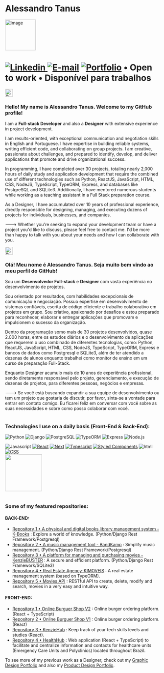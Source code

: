 # Alessandro Tanus 

<img src="https://user-images.githubusercontent.com/106698505/222342390-d6cd8e3f-3704-4fd3-a1ad-e0c9ae1ba049.png" alt="image" width="100" height="100">

# <a href="https://www.linkedin.com/in/alessandro-tanus/"><img src="https://img.shields.io/badge/LinkedIn-0077B5?style=for-the-badge&amp;logo=linkedin&amp;logoColor=white" alt="Linkedin"> [![E-mail](https://img.shields.io/badge/-E--mail-%234490B2?style=for-the-badge)](mailto:alessandro@altadesign.com.br) [![Portfolio](https://img.shields.io/badge/-Portfolio-%23ffc928?style=for-the-badge)](https://portfolio-aletanus.vercel.app/) </a> • Open to work • Disponível para trabalhos

<!-- <div style="display: block; align-items: center;">
  <strong style="margin-right: 10px;">Hire me | Me contrate:</strong>
  
  <a href="https://www.linkedin.com/in/alessandro-tanus/"><img src="https://img.shields.io/badge/LinkedIn-0077B5?style=for-the-badge&amp;logo=linkedin&amp;logoColor=white" alt="Linkedin"></a>
</div> -->

<img src="https://em-content.zobj.net/thumbs/120/samsung/349/flag-united-states_1f1fa-1f1f8.png" srcset="https://em-content.zobj.net/thumbs/240/samsung/349/flag-united-states_1f1fa-1f1f8.png 2x" alt="Flag: United States on Samsung One UI 5.0" width="25" height="25"><h3>Hello! My name is Alessandro Tanus. Welcome to my GitHub profile!</h3>


I am a <strong>Full-stack Developer</strong> and also a <strong>Designer</strong> with extensive experience in project development.

I am results-oriented, with exceptional communication and negotiation skills in English and Portuguese. I have expertise in building reliable systems, writing efficient code, and collaborating on group projects. I am creative, passionate about challenges, and prepared to identify, develop, and deliver applications that promote and drive organizational success.

In programming, I have completed over 30 projects, totaling nearly 2,000 hours of daily study and application development that require the combined use of different technologies such as Python, ReactJS, JavaScript, HTML, CSS, NodeJS, TypeScript, TypeORM, Express, and databases like PostgreSQL and SQLite3. Additionally, I have mentored numerous students while working as a teaching assistant in a Full Stack preparation course.

As a Designer, I have accumulated over 10 years of professional experience, directly responsible for designing, managing, and executing dozens of projects for individuals, businesses, and companies.

---> Whether you're seeking to expand your development team or have a project you'd like to discuss, please feel free to contact me. I'd be more than happy to talk with you about your needs and how I can collaborate with you.


<img src="https://em-content.zobj.net/thumbs/120/samsung/349/flag-brazil_1f1e7-1f1f7.png" srcset="https://em-content.zobj.net/thumbs/240/samsung/349/flag-brazil_1f1e7-1f1f7.png 2x" alt="Flag: Brazil on Samsung One UI 5.0" width="25" height="25"><h3>Olá! Meu nome é Alessandro Tanus. Seja muito bem vindo ao meu perfil do GitHub!</h3>

Sou um  <strong>Desenvolvedor Full-stack</strong> e <strong>Designer</strong> com vasta experiência no desenvolvimento de projetos.

Sou orientado por resultados, com habilidades excepcionais de comunicação e negociação. Possuo expertise em desenvolvimento de sistemas confiáveis, escrita de código eficiente e trabalho colaborativo em projetos em grupo. Sou criativo, apaixonado por desafios e estou preparado para reconhecer, elaborar e entregar aplicações que promovam e impulsionem o sucesso da organização.

Dentro da programação somo mais de 30 projetos desenvolvidos, quase 2.000 horas, entre os estudos diários e o desenvolvimento de aplicações que requerem o uso combinado de diferentes tecnologias, como: Python, ReactJS, JavaScript, HTML, CSS, NodeJS, TypeScript, TypeORM, Express e bancos de dados como Postgresql e SQLite3, além de ter atendido a dezenas de alunos enquanto trabalhei como monitor de ensino em um curso de preparação Full-Stack.

Enquanto Designer acumulo mais de 10 anos de experiência profissional, sendo diretamente responsável pelo projeto, gerenciamento, e execução de dezenas de projetos, para diferentes pessoas, negócios e empresas.



---> Se você está buscando expandir a sua equipe de desenvolvimento ou tem um projeto que gostaria de discutir, por favor, sinta-se a vontade para entrar em contato comigo. Eu ficarei feliz em conversar com você sobre as suas necessidades e sobre como posso colaborar com você.

#

<h3>Technologies I use on a daily basis (Front-End & Back-End):</h3>


<p>
  <img alt="Python" src="https://img.shields.io/badge/Python-3379b4?logo=python&logoColor=white&style=for-the-badge" />
  <img alt="Django" src="https://img.shields.io/badge/Django-003e2b?logo=django&logoColor=white&style=for-the-badge" />
  <img alt="PostgreSQL" src="https://img.shields.io/badge/PostgreSQL-007ACC?logo=postgreSQL&logoColor=white&style=for-the-badge" />
  <img alt="TypeORM" src="https://img.shields.io/badge/typeORM-DD0031?logo=typeorm&logoColor=white&style=for-the-badge" />
  <img alt="Express" src="https://img.shields.io/badge/Express-239120?logo=Express&logoColor=white&style=for-the-badge" />
  <img alt="Node.js" src="https://img.shields.io/badge/Node.js-green?logo=node.js&logoColor=white&style=for-the-badge" />
</p>


<div>
<img src="https://camo.githubusercontent.com/9d07c04bdd98c662d5df9d4e1cc1de8446ffeaebca330feb161f1fb8e1188204/68747470733a2f2f696d672e736869656c64732e696f2f62616467652f4a6176615363726970742d4637444631453f7374796c653d666f722d7468652d6261646765266c6f676f3d6a617661736372697074266c6f676f436f6c6f723d626c61636b" alt="Javascript" data-canonical-src="https://img.shields.io/badge/JavaScript-F7DF1E?style=for-the-badge&amp;logo=javascript&amp;logoColor=black" style="max-width: 100%;">
<a target="_blank" rel="noopener noreferrer nofollow" href="https://camo.githubusercontent.com/268ac512e333b69600eb9773a8f80b7a251f4d6149642a50a551d4798183d621/68747470733a2f2f696d672e736869656c64732e696f2f62616467652f52656163742d3230323332413f7374796c653d666f722d7468652d6261646765266c6f676f3d7265616374266c6f676f436f6c6f723d363144414642"><img src="https://camo.githubusercontent.com/268ac512e333b69600eb9773a8f80b7a251f4d6149642a50a551d4798183d621/68747470733a2f2f696d672e736869656c64732e696f2f62616467652f52656163742d3230323332413f7374796c653d666f722d7468652d6261646765266c6f676f3d7265616374266c6f676f436f6c6f723d363144414642" alt="React" data-canonical-src="https://img.shields.io/badge/React-20232A?style=for-the-badge&amp;logo=react&amp;logoColor=61DAFB" style="max-width: 100%;"></a>
<a target="_blank" rel="noopener noreferrer nofollow" href="https://camo.githubusercontent.com/268ac512e333b69600eb9773a8f80b7a251f4d6149642a50a551d4798183d621/68747470733a2f2f696d672e736869656c64732e696f2f62616467652f52656163742d3230323332413f7374796c653d666f722d7468652d6261646765266c6f676f3d7265616374266c6f676f436f6c6f723d363144414642"><img src="https://camo.githubusercontent.com/268ac512e333b69600eb9773a8f80b7a251f4d6149642a50a551d4798183d621/68747470733a2f2f696d672e736869656c64732e696f2f62616467652f52656163742d3230323332413f7374796c653d666f722d7468652d6261646765266c6f676f3d7265616374266c6f676f436f6c6f723d363144414642" alt="Next" data-canonical-src="https://img.shields.io/badge/Next.js-20232A?style=for-the-badge&logo=next.js&logoColor=FFFFFF" style="max-width: 100%;"></a>
<a target="_blank" rel="noopener noreferrer nofollow" href="https://camo.githubusercontent.com/6cf9abe9d706421df40ff4feff208a5728df2b77f9eb21f24d09df00a0d69203/68747470733a2f2f696d672e736869656c64732e696f2f62616467652f547970655363726970742d3030374143433f7374796c653d666f722d7468652d6261646765266c6f676f3d74797065736372697074266c6f676f436f6c6f723d7768697465"><img src="https://camo.githubusercontent.com/6cf9abe9d706421df40ff4feff208a5728df2b77f9eb21f24d09df00a0d69203/68747470733a2f2f696d672e736869656c64732e696f2f62616467652f547970655363726970742d3030374143433f7374796c653d666f722d7468652d6261646765266c6f676f3d74797065736372697074266c6f676f436f6c6f723d7768697465" alt="Typescript" data-canonical-src="https://img.shields.io/badge/TypeScript-007ACC?style=for-the-badge&amp;logo=typescript&amp;logoColor=white" style="max-width: 100%;"></a>
<a target="_blank" rel="noopener noreferrer nofollow" href="https://camo.githubusercontent.com/41326de293d3848e2ab0f29bf1680427128757fe6b586ceddf1097cb4eeb5ff7/68747470733a2f2f696d672e736869656c64732e696f2f62616467652f7374796c65642d2d636f6d706f6e656e74732d4442373039333f7374796c653d666f722d7468652d6261646765266c6f676f3d7374796c65642d636f6d706f6e656e7473266c6f676f436f6c6f723d7768697465"><img src="https://camo.githubusercontent.com/41326de293d3848e2ab0f29bf1680427128757fe6b586ceddf1097cb4eeb5ff7/68747470733a2f2f696d672e736869656c64732e696f2f62616467652f7374796c65642d2d636f6d706f6e656e74732d4442373039333f7374796c653d666f722d7468652d6261646765266c6f676f3d7374796c65642d636f6d706f6e656e7473266c6f676f436f6c6f723d7768697465" alt="Styled Components" data-canonical-src="https://img.shields.io/badge/styled--components-DB7093?style=for-the-badge&amp;logo=styled-components&amp;logoColor=white" style="max-width: 100%;"></a>

  
  <img src="https://camo.githubusercontent.com/d63d473e728e20a286d22bb2226a7bf45a2b9ac6c72c59c0e61e9730bfe4168c/68747470733a2f2f696d672e736869656c64732e696f2f62616467652f48544d4c352d4533344632363f7374796c653d666f722d7468652d6261646765266c6f676f3d68746d6c35266c6f676f436f6c6f723d7768697465" alt="html" data-canonical-src="https://img.shields.io/badge/HTML5-E34F26?style=for-the-badge&amp;logo=html5&amp;logoColor=white" style="max-width: 100%;">
<a target="_blank" rel="noopener noreferrer nofollow" href="https://camo.githubusercontent.com/3a0f693cfa032ea4404e8e02d485599bd0d192282b921026e89d271aaa3d7565/68747470733a2f2f696d672e736869656c64732e696f2f62616467652f435353332d3135373242363f7374796c653d666f722d7468652d6261646765266c6f676f3d63737333266c6f676f436f6c6f723d7768697465"><img src="https://camo.githubusercontent.com/3a0f693cfa032ea4404e8e02d485599bd0d192282b921026e89d271aaa3d7565/68747470733a2f2f696d672e736869656c64732e696f2f62616467652f435353332d3135373242363f7374796c653d666f722d7468652d6261646765266c6f676f3d63737333266c6f676f436f6c6f723d7768697465" alt="CSS" data-canonical-src="https://img.shields.io/badge/CSS3-1572B6?style=for-the-badge&amp;logo=css3&amp;logoColor=white" style="max-width: 100%;"></a>
</div>



<img height="120em" src="https://camo.githubusercontent.com/b075ce5619aecbb28410aa60fce5c2b69e75d33defb13016e97fb0940e2c0d89/68747470733a2f2f6769746875622d726561646d652d73746174732e76657263656c2e6170702f6170692f746f702d6c616e67732f3f757365726e616d653d73616d6972646f757261646f267468656d653d6c6967687426686964655f626f726465723d66616c736526266c61796f75743d636f6d70616374" data-canonical-src="https://github-readme-stats.vercel.app/api/top-langs/?username=aletanus&amp;theme=light&amp;hide_border=false&amp;&amp;layout=compact" style="max-width: 100%;">

<!-- -------- -->


<!-- <div style="display: inline-block;">

<img height="50em" src="https://camo.githubusercontent.com/e0a32498daaa1846d9a28912df654f2b2cc0a1891f4cb964836bc71a3fbc3362/68747470733a2f2f63646e2e776f726c64766563746f726c6f676f2e636f6d2f6c6f676f732f6c6f676f2d6a6176617363726970742e737667" data-canonical-src="https://cdn.worldvectorlogo.com/logos/logo-javascript.svg" style="max-width: 100%;">
 
<img height="50em" src="https://camo.githubusercontent.com/c61346fb6ea6a25b03315c7a3655fdf3f0368efed773cc2cf393b3ff26a4a8d2/68747470733a2f2f63646e2e776f726c64766563746f726c6f676f2e636f6d2f6c6f676f732f68746d6c2d312e737667" data-canonical-src="https://cdn.worldvectorlogo.com/logos/html-1.svg" style="max-width: 100%;">
 
<img height="50em" src="https://camo.githubusercontent.com/119b29ca4b9d31cf3969a94eb57fcfbbea0879b493c09c89dc6d4b7fb9e0dc37/68747470733a2f2f63646e2e776f726c64766563746f726c6f676f2e636f6d2f6c6f676f732f6373732d332e737667" data-canonical-src="https://cdn.worldvectorlogo.com/logos/css-3.svg" style="max-width: 100%;">

  <img height="50em" src="https://camo.githubusercontent.com/accac71d5d4e61a129dc89eaac39d1c4c5437c44e18e085c2834a4297613ef50/68747470733a2f2f63646e2e776f726c64766563746f726c6f676f2e636f6d2f6c6f676f732f72656163742d322e737667" data-canonical-src="https://cdn.worldvectorlogo.com/logos/react-2.svg" style="max-width: 100%;">
  
<img height="50em" src="https://raw.githubusercontent.com/styled-components/brand/master/styled-components.png" style="max-width: 100%;">
  
  
  
  
  
  <img height="50em" src="https://camo.githubusercontent.com/3f51c9e4df2ed06b09943fce5082aa1b87de388710df73a072ed260a1fbfcf36/68747470733a2f2f63646e2e776f726c64766563746f726c6f676f2e636f6d2f6c6f676f732f747970657363726970742e737667" data-canonical-src="https://cdn.worldvectorlogo.com/logos/typescript.svg" style="max-width: 100%;">
 
<img height="50em" src="https://www.neoxis.be/images/techno/nodejs.png" style="max-width: 100%;">
  
<img height="50em" src="https://upload.wikimedia.org/wikipedia/commons/2/29/Postgresql_elephant.svg" style="max-width: 100%;">
  
<img height="50em" src="https://img.stackshare.io/service/7419/20165699.png" style="max-width: 100%;">
  
  
  
</div> -->



<!-- <div style="display: inline-block;">
  
<img height="50em" src="https://camo.githubusercontent.com/3f51c9e4df2ed06b09943fce5082aa1b87de388710df73a072ed260a1fbfcf36/68747470733a2f2f63646e2e776f726c64766563746f726c6f676f2e636f6d2f6c6f676f732f747970657363726970742e737667" data-canonical-src="https://cdn.worldvectorlogo.com/logos/typescript.svg" style="max-width: 100%;">
 
<img height="50em" src="https://www.neoxis.be/images/techno/nodejs.png" style="max-width: 100%;">
  
<img height="50em" src="https://upload.wikimedia.org/wikipedia/commons/2/29/Postgresql_elephant.svg" style="max-width: 100%;">
  
<img height="50em" src="https://img.stackshare.io/service/7419/20165699.png" style="max-width: 100%;">
  
</div> -->

#

<h3>Some of my featured repositories:</h3>

<h4>BACK-END:</h4>

- [Repository 1 • A physical and digital books library management system - K-Books](https://github.com/aletanus/k-books) : Explore a world of knowledge. (Python/Django Rest Framework/Postgresql)
- [Repository 2 • A music management tool - BandKamp](https://github.com/aletanus/bandkamp) : Simplify music management. (Python/Django Rest Framework/Postgresql)
- [Repository 3 • A platform for managing and purchasing movies - KenzieBUSTER](https://github.com/aletanus/kenzie-buster) : A secure and efficient platform. (Python/Django Rest Framework/SQLite3)
- [Repository 4 • Real Estate Agency-KIMOVEIS](https://github.com/Kenzie-Academy-Brasil-Developers/kimoveis-aletanus) : A real estate management system (based on TypeORM).
- [Repository 5 • Movies API](https://github.com/Kenzie-Academy-Brasil-Developers/m4-t14-movies-typeorm-ale-tanus) : RESTful API to create, delete, modify and search, movies in a very easy and intuitive way.

<h4>FRONT-END:</h4>

- [Repository 1 • Online Burguer Shop V2](https://github.com/Kenzie-Academy-Brasil-Developers/react-entrega-hamburgueria-v2-aletanus) : Online burger ordering platform. (React + TypeScript)
- [Repository 2 • Online Burguer Shop V1](https://github.com/Kenzie-Academy-Brasil-Developers/react-entrega-hamburgueria-da-kenzie-aletanus) : Online burger ordering platform. (React)
- [Repository 3  • KenzieHub](https://github.com/Kenzie-Academy-Brasil-Developers/react-entrega-kenzie-hub-aletanus) : Keep track of your tech skills levels and studies (React).
- [Repository 4 • HealthHub](https://github.com/Kenzie-Academy-Brasil-Developers/Projeto-front-end-Saude-para-todos) : Web application (React + TypeScript) to facilitate and centralize information and contacts for healthcare units (Emergency Care Units and Polyclinics) located throughout Brazil.

<!-- To see more of my repositories, check out my [GitHub profile](https://github.com/aletanus). -->
To see more of my previous work as a Designer, check out my [Graphic Design Portfolio](https://drive.google.com/file/d/1Om9UGUjsVqOg3KqXmwDb1Lxpb2VfY2Xz/view?usp=share_link) and also my [Product Design Portfolio](https://drive.google.com/file/d/1fM9RNKdbqZRnSY6zKDndPzbf53pZNQCP/view?usp=share_link).
